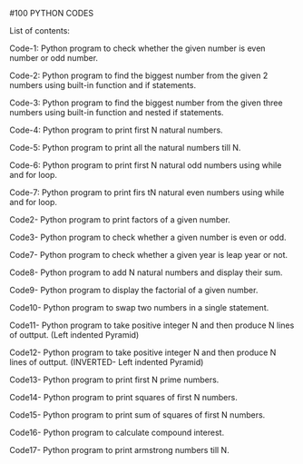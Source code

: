 #100 PYTHON CODES 


List of contents:

Code-1: Python program to check whether the given number is even number or odd number.

Code-2: Python program to find the biggest number from the given 2 numbers using built-in function and if statements.

Code-3: Python program to find the biggest number from the given three numbers using built-in function and nested if statements.

Code-4: Python program to print first N natural numbers.

Code-5: Python program to print all the natural numbers till N.

Code-6: Python program to print first N natural odd numbers using while and for loop.

Code-7: Python program to print firs tN natural even numbers using while and for loop.

Code2- Python program to print factors of a given number.

Code3- Python program to check whether a given number is even or odd.





Code7- Python program to check whether a given year is leap year or not.

Code8- Python program to add N natural numbers and display their sum.

Code9- Python program to display the factorial of a given number.

Code10- Python program to swap two numbers in a single statement.

Code11- Python program to take positive integer N and then produce N lines of outtput. (Left indented Pyramid)

Code12- Python program to take positive integer N and then produce N lines of outtput. (INVERTED- Left indented Pyramid)

Code13- Python program to print first N prime numbers.

Code14- Python program to print squares of first N numbers.

Code15- Python program to print sum of squares of first N numbers.

Code16- Python program to calculate compound interest.

Code17- Python program to print armstrong numbers till N.



